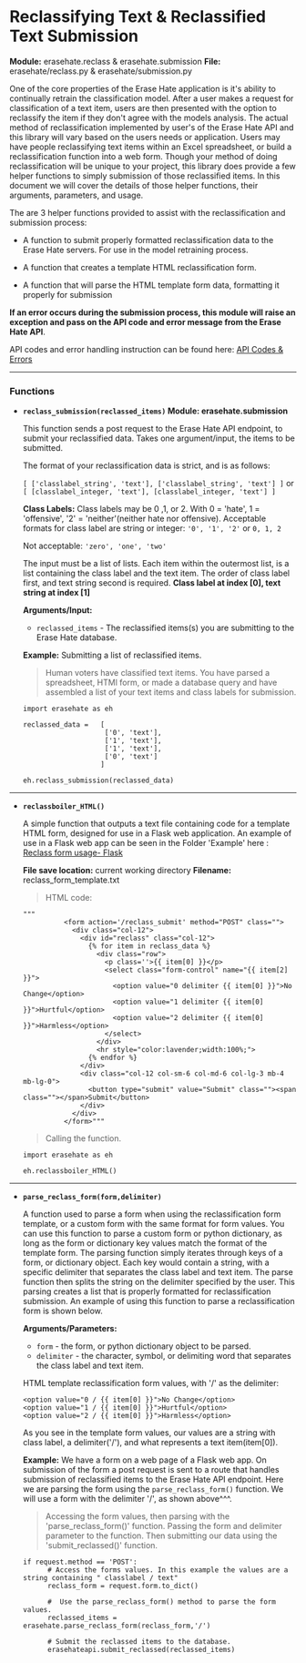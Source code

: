 # Reclassifying Text & Reclassified Text Submission
**Module:** erasehate.reclass & erasehate.submission  **File:** erasehate/reclass.py & erasehate/submission.py

  One of the core properties of the Erase Hate application is it's ability to continually retrain the classification model. After a user makes a request for classification of a text item, users are then presented with the option to reclassify the item if they don't agree with the models analysis. The actual method of reclassification implemented by user's of the Erase Hate API and this library will vary based on the users needs or application. Users may have people reclassifying text items within an Excel spreadsheet, or build a reclassification function into a web form. Though your method of doing reclassification will be unique to your project, this library does provide a few helper functions to simply submission of those reclassified items. In this document we will cover the details of those helper functions, their arguments, parameters, and usage.

  The are 3 helper functions provided to assist with the reclassification and submission process:

  - A function to submit properly formatted reclassification data to the Erase Hate servers. For use in the model retraining process.

  - A function that creates a template HTML reclassification form.

  - A function that will parse the HTML template form data, formatting it properly for submission  

  **If an error occurs during the submission process, this module will raise an exception and pass on the API code and error message from the Erase Hate API**.

  API codes and error handling instruction can be found here: [API Codes & Errors](https://github.com/oblockton/Erase_Hate_Python_Library/blob/master/docs/apicodes_README.md#erase-hate-api-codes--error-handling 'API Codes & Errors')

---

### Functions

* **`reclass_submission(reclassed_items)`   Module: erasehate.submission**

  This function sends a post request to the Erase Hate API endpoint, to submit your reclassified data. Takes one argument/input, the items to be submitted.

  The format of your reclassification data is strict, and is as follows:

  `[ ['classlabel_string', 'text'], ['classlabel_string', 'text'] ]`
  or
  `[ [classlabel_integer, 'text'], [classlabel_integer, 'text'] ]`

  **Class Labels:**
  Class labels may be 0 ,1, or 2. With 0 = 'hate', 1 = 'offensive', '2' = 'neither'(neither hate nor offensive).
  Acceptable formats for class label are string or integer:
  `'0', '1', '2'`  or `0, 1, 2`

  Not acceptable: `'zero', 'one', 'two'`

  The input must be a list of lists. Each item within the outermost list, is a list containing the class label and the text item. The order of class label first, and text string second is required. **Class label at index [0], text string at index [1]**

  **Arguments/Input:**
    - `reclassed_items` - The reclassified items(s) you are submitting to the Erase Hate database.

  **Example:** Submitting a list of reclassified items.
  > Human voters have classified text items. You have parsed a spreadsheet, HTMl form, or made a database query and have assembled a list of your text items and class labels for submission.
  ~~~~
  import erasehate as eh

  reclassed_data =   [
                      ['0', 'text'],
                      ['1', 'text'],
                      ['1', 'text'],
                      ['0', 'text']                      
                     ]

  eh.reclass_submission(reclassed_data)
  ~~~~
--------------

* **`reclassboiler_HTML()`**

  A simple function that outputs a text file containing code for a template HTML form, designed for use in a Flask web application. An example of use in a Flask web app can be seen in the Folder 'Example' here : [Reclass form usage- Flask](https://github.com/oblockton/Erase_Hate_Python_Library/tree/master/example/web 'Reclass form usage- Flask')

  **File save location:** current working directory
  **Filename:** reclass_form_template.txt

  > HTML code:
  ~~~~
  """
            <form action='/reclass_submit' method="POST" class="">
              <div class="col-12">
                <div id="reclass" class="col-12">
                  {% for item in reclass_data %}
                    <div class="row">
                      <p class=''>{{ item[0] }}</p>
                      <select class="form-control" name="{{ item[2] }}">
                        <option value="0 delimiter {{ item[0] }}">No Change</option>
                        <option value="1 delimiter {{ item[0] }}">Hurtful</option>
                        <option value="2 delimiter {{ item[0] }}">Harmless</option>
                      </select>
                    </div>
                    <hr style="color:lavender;width:100%;">
                  {% endfor %}
                </div>
                <div class="col-12 col-sm-6 col-md-6 col-lg-3 mb-4 mb-lg-0">
                  <button type="submit" value="Submit" class=""><span class=""></span>Submit</button>
                </div>
              </div>
            </form>"""
  ~~~~

  > Calling the function.
  ~~~~
  import erasehate as eh

  eh.reclassboiler_HTML()
  ~~~~

------------

* **`parse_reclass_form(form,delimiter)`**

  A function used to parse a form when using the reclassification form template, or a custom form with the same format for form values. You can use this function to parse a custom form or python dictionary, as long as the form or dictionary key values match the format of the template form. The parsing function simply iterates through keys of a form, or dictionary object. Each key would contain a string, with a specific delimiter that separates the class label and text item. The parse function then splits the string on the delimiter specified by the user. This parsing creates a list that is properly formatted for reclassification submission. An example of using this function to parse a reclassification form is shown below.

  **Arguments/Parameters:**
    - `form` - the form, or python dictionary object to be parsed.
    - `delimiter` - the character, symbol, or delimiting word that separates the class label and text item.

  HTML template reclassification form values, with '/' as the delimiter:
  ~~~~
  <option value="0 / {{ item[0] }}">No Change</option>
  <option value="1 / {{ item[0] }}">Hurtful</option>
  <option value="2 / {{ item[0] }}">Harmless</option>
  ~~~~

  As you see in the template form values, our values are a string with class label, a delimiter('/'), and what represents a text item(item[0]).

  **Example:**
  We have a form on a web page of a Flask web app. On submission of the form a post request is sent to a route that handles submission of reclassified items to the Erase Hate API endpoint. Here we are parsing the form using the  `parse_reclass_form()` function. We will use a form with the delimiter '/', as shown above^^^.
  > Accessing the form values, then parsing with the 'parse_reclass_form()' function. Passing the form and delimiter parameter to the function. Then submitting our data using the 'submit_reclassed()' function.
  ~~~~
  if request.method == 'POST':
        # Access the forms values. In this example the values are a string containing " classlabel / text"
        reclass_form = request.form.to_dict()

        #  Use the parse_reclass_form() method to parse the form values.
        reclassed_items = erasehate.parse_reclass_form(reclass_form,'/')

        # Submit the reclassed items to the database.
        erasehateapi.submit_reclassed(reclassed_items)
  ~~~~
